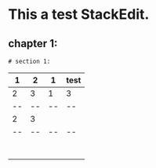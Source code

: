# This a test StackEdit.



## chapter 1:
	# section 1:


| 1 |2  |1| test|
|--|--|--|--|
| 2 |3  |1|3|
|--|--|--|--|
| 2 | 3 |
|--|--|--|--|
|  |  |
|  |  |
|  |  |
|  |  |
|  |  |
|  |  |
|  |  |




<!--stackedit_data:
eyJoaXN0b3J5IjpbMTg5OTc4NDg5OSwtMTI0NTQ1NDI0M119
-->